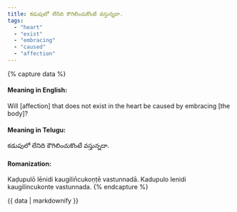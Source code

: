```yaml
---
title: కడుపులో లేనిది కౌగిలించుకొంటే వస్తున్నదా.
tags:
  - "heart"
  - "exist"
  - "embracing"
  - "caused"
  - "affection"
---
```


{% capture data %}
#### Meaning in English:
Will [affection] that does not exist in the heart be caused by embracing [the body]?

#### Meaning in Telugu:
కడుపులో లేనిది కౌగిలించుకొంటే వస్తున్నదా.

#### Romanization:
Kaḍupulō lēnidi kaugilin̄cukoṇṭē vastunnadā.
Kadupulo lenidi kaugilincukonte vastunnada.
{% endcapture %}

{{ data | markdownify }}

